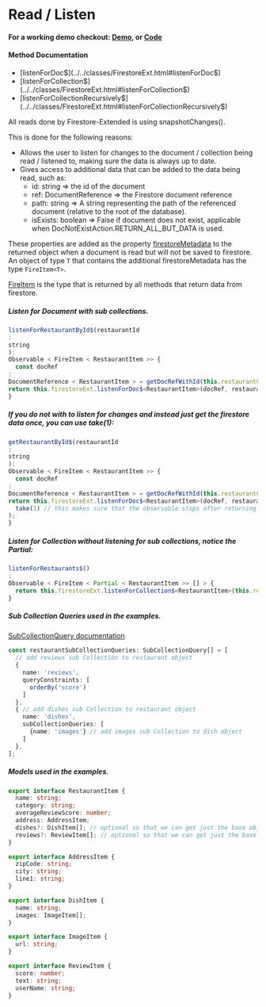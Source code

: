 # Read / Listen

#### For a working demo checkout: [Demo](https://fir-extended-demo.web.app/demo/), or [Code](https://github.com/Tylder/firestore-extended/tree/master/projects/firestore-extended)

#### Method Documentation

- [listenForDoc$](../../classes/FirestoreExt.html#listenForDoc$)
- [listenForCollection$](../../classes/FirestoreExt.html#listenForCollection$)
- [listenForCollectionRecursively$](../../classes/FirestoreExt.html#listenForCollectionRecursively$)

All reads done by Firestore-Extended is using snapshotChanges().

This is done for the following reasons:
<ul>
    <li>
      Allows the user to listen for changes to the document / collection being read / listened to, making sure the data is always up to date.
    </li>
    <li>
      Gives access to additional data that can be added to the data being read, such as:
        <ul>
          <li>
            id: string => the id of the document
          </li>
          <li>
            ref: DocumentReference => the Firestore document reference
          </li>
          <li>
            path: string => A string representing the path of the referenced document (relative to the root of the database).
          </li>
          <li>    
            isExists: boolean => False if document does not exist, applicable when DocNotExistAction.RETURN_ALL_BUT_DATA is used.
          </li>
        </ul>
    </li> 
</ul>

These properties are added as the property [firestoreMetadata](../../interfaces/FirestoreMetadata.html) to the returned object when a
document is read but will not be saved to firestore. An object of type `T` that contains the additional firestoreMetadata has the
type `FireItem<T>`.

[FireItem](../../miscellaneous/typealiases.html#FireItem) is the type that is returned by all methods that return data from firestore.

##### Listen for Document with sub collections.

```ts
listenForRestaurantById$(restaurantId
:
string
):
Observable < FireItem < RestaurantItem >> {
  const docRef
:
DocumentReference < RestaurantItem > = getDocRefWithId(this.restaurantCollectionRef, restaurantId);
return this.firestoreExt.listenForDoc$<RestaurantItem>(docRef, restaurantSubCollectionQueries);
}
```

##### If you do not with to listen for changes and instead just get the firestore data once, you can use take(1):

```ts
getRestaurantById$(restaurantId
:
string
):
Observable < FireItem < RestaurantItem >> {
  const docRef
:
DocumentReference < RestaurantItem > = getDocRefWithId(this.restaurantCollectionRef, restaurantId);
return this.firestoreExt.listenForDoc$<RestaurantItem>(docRef, restaurantSubCollectionQueries).pipe(
  take(1) // this makes sure that the observable stops after returning
);
}
```

##### Listen for Collection without listening for sub collections, notice the Partial<RestaurantItem>:

```ts
listenForRestaurants$()
:
Observable < FireItem < Partial < RestaurantItem >> [] > {
  return this.firestoreExt.listenForCollection$<RestaurantItem>(this.restaurantCollectionFs);
}
```

##### Sub Collection Queries used in the examples.

[SubCollectionQuery documentation](../../interfaces/SubCollectionQuery.html)

```typescript
const restaurantSubCollectionQueries: SubCollectionQuery[] = [
  // add reviews sub Collection to restaurant object
  {
    name: 'reviews',
    queryConstraints: [
      orderBy('score')
    ]
  },
  { // add dishes sub Collection to restaurant object
    name: 'dishes',
    subCollectionQueries: [
      {name: 'images'} // add images sub Collection to dish object
    ]
  },
];
```

##### Models used in the examples.

```typescript
export interface RestaurantItem {
  name: string;
  category: string;
  averageReviewScore: number;
  address: AddressItem;
  dishes?: DishItem[]; // optional so that we can get just the base object to display in a list
  reviews?: ReviewItem[]; // optional so that we can get just the base object to display in a list
}

export interface AddressItem {
  zipCode: string;
  city: string;
  line1: string;
}

export interface DishItem {
  name: string;
  images: ImageItem[];
}

export interface ImageItem {
  url: string;
}

export interface ReviewItem {
  score: number;
  text: string;
  userName: string;
}
```


